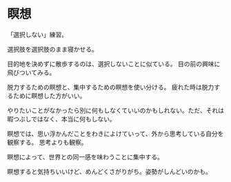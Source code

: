 # 瞑想

「選択しない」練習。

選択肢を選択肢のまま寝かせる。

目的地を決めずに散歩するのは、選択しないことに似ている。
目の前の興味に飛びついてみる。

脱力するための瞑想と、集中するための瞑想を使い分ける。
疲れた時は脱力するために瞑想した方がいい。

やりたいことがなかったら別に何もしなくていいのかもしれない。ただ、それは暇つぶしではなく、本当に何もしない。

瞑想では、思い浮かんだことをわきによけていって、外から思考している自分を観察する。
思考よりも観察。

瞑想によって、世界との同一感を味わうことに集中する。

瞑想すると気持ちいいけど、めんどくさがりがち。姿勢がしんどいのかも。
